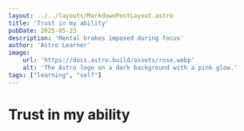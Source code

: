 ```yaml
---
layout: ../../layouts/MarkdownPostLayout.astro
title: 'Trust in my ability'
pubDate: 2025-05-23
description: 'Mental brakes imposed during focus'
author: 'Astro Learner'
image:
    url: 'https://docs.astro.build/assets/rose.webp'
    alt: 'The Astro logo on a dark background with a pink glow.'
tags: ["learning", "self"]
---
```

# Trust in my ability